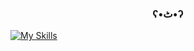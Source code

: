 <h3 align="center"> ʕ•ٹ•ʔ </h3>

[![My Skills](https://skillicons.dev/icons?i=react,nextjs,js,ts,unity,cpp,tailwind,discord,python,fastapi,mongodb)](https://skillicons.dev)
